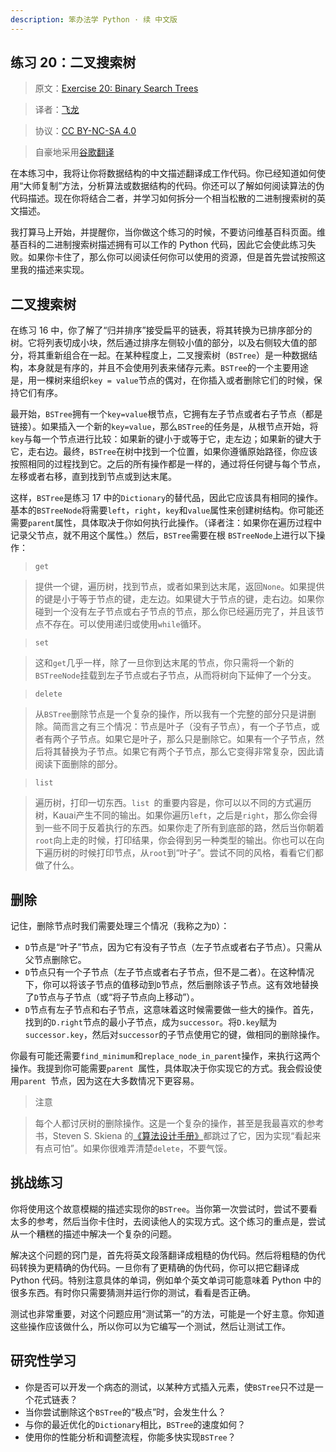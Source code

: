 ```yaml
---
description: 笨办法学 Python · 续 中文版
---
```


## 练习 20：二叉搜索树

> 原文：[Exercise 20: Binary Search Trees](https://learncodethehardway.org/more-python-book/ex20.html)

> 译者：[飞龙](https://github.com/wizardforcel)

> 协议：[CC BY-NC-SA 4.0](http://creativecommons.org/licenses/by-nc-sa/4.0/)

> 自豪地采用[谷歌翻译](https://translate.google.cn/)

在本练习中，我将让你将数据结构的中文描述翻译成工作代码。你已经知道如何使用“大师复制”方法，分析算法或数据结构的代码。你还可以了解如何阅读算法的伪代码描述。现在你将结合二者，并学习如何拆分一个相当松散的二进制搜索树的英文描述。

我打算马上开始，并提醒你，当你做这个练习的时候，不要访问维基百科页面。维基百科的二进制搜索树描述拥有可以工作的 Python 代码，因此它会使此练习失败。如果你卡住了，那么你可以阅读任何你可以使用的资源，但是首先尝试按照这里我的描述来实现。

## 二叉搜索树

在练习 16 中，你了解了“归并排序”接受扁平的链表，将其转换为已排序部分的树。它将列表切成小块，然后通过排序左侧较小值的部分，以及右侧较大值的部分，将其重新组合在一起。在某种程度上，二叉搜索树（`BSTree`）是一种数据结构，本身就是有序的，并且不会使用列表来储存元素。`BSTree`的一个主要用途是，用一棵树来组织`key = value`节点的偶对，在你插入或者删除它们的时候，保持它们有序。

最开始，`BSTree`拥有一个`key=value`根节点，它拥有左子节点或者右子节点（都是链接）。如果插入一个新的`key=value`，那么`BSTree`的任务是，从根节点开始，将`key`与每一个节点进行比较：如果新的键小于或等于它，走左边；如果新的键大于它，走右边。最终，`BSTree`在树中找到一个位置，如果你遵循原始路径，你应该按照相同的过程找到它。之后的所有操作都是一样的，通过将任何键与每个节点，左移或者右移，直到找到节点或到达末尾。

这样，`BSTree`是练习 17 中的`Dictionary`的替代品，因此它应该具有相同的操作。基本的`BSTreeNode`将需要`left`，`right`，`key`和`value`属性来创建树结构。你可能还需要`parent`属性，具体取决于你如何执行此操作。（译者注：如果你在遍历过程中记录父节点，就不用这个属性。）然后，`BSTree`需要在根 `BSTreeNode`上进行以下操作：

> `get`

> 提供一个键，遍历树，找到节点，或者如果到达末尾，返回`None`。如果提供的键是小于等于节点的键，走左边。如果键大于节点的键，走右边。如果你碰到一个没有左子节点或右子节点的节点，那么你已经遍历完了，并且该节点不存在。可以使用递归或使用`while`循环。

> `set`

> 这和`get`几乎一样，除了一旦你到达末尾的节点，你只需将一个新的`BSTreeNode`挂载到左子节点或右子节点，从而将树向下延伸了一个分支。

> `delete`

> 从`BSTree`删除节点是一个复杂的操作，所以我有一个完整的部分只是讲删除。简而言之有三个情况：节点是叶子（没有子节点），有一个子节点，或者有两个子节点。如果它是叶子，那么只是删除它。如果有一个子节点，然后将其替换为子节点。如果它有两个子节点，那么它变得非常复杂，因此请阅读下面删除的部分。

> `list`

> 遍历树，打印一切东西。`list `的重要内容是，你可以以不同的方式遍历树，Kauai产生不同的输出。如果你遍历`left`，之后是`right`，那么你会得到一些不同于反着执行的东西。如果你走了所有到底部的路，然后当你朝着`root`向上走的时候，打印结果，你会得到另一种类型的输出。你也可以在向下遍历树的时候打印节点，从`root`到“叶子”。尝试不同的风格，看看它们都做了什么。

## 删除

记住，删除节点时我们需要处理三个情况（我称之为`D`）：

+   `D`节点是“叶子”节点，因为它有没有子节点（左子节点或者右子节点）。只需从父节点删除它。
+   `D`节点只有一个子节点（左子节点或者右子节点，但不是二者）。在这种情况下，你可以将该子节点的值移动到`D`节点，然后删除该子节点。这有效地替换了`D`节点与子节点（或“将子节点向上移动”）。
+   `D`节点有左子节点和右子节点，这意味着这时候需要做一些大的操作。首先，找到的`D.right`节点的最小子节点，成为`successor`。将`D.key`赋为`successor.key`，然后对`successor`的子节点使用它的键，做相同的删除操作。

你最有可能还需要`find_minimum`和`replace_node_in_parent`操作，来执行这两个操作。我提到你可能需要`parent `属性，具体取决于你实现它的方式。我会假设使用`parent `节点，因为这在大多数情况下更容易。

> 注意

> 每个人都讨厌树的删除操作。这是一个复杂的操作，甚至是我最喜欢的参考书，Steven S. Skiena 的[《算法设计手册》](http://amzn.to/2qIA3ai)都跳过了它，因为实现“看起来有点可怕”。如果你很难弄清楚`delete`，不要气馁。

## 挑战练习

你将使用这个故意模糊的描述实现你的`BSTree`。当你第一次尝试时，尝试不要看太多的参考，然后当你卡住时，去阅读他人的实现方式。这个练习的重点是，尝试从一个糟糕的描述中解决一个复杂的问题。

解决这个问题的窍门是，首先将英文段落翻译成粗糙的伪代码。然后将粗糙的伪代码转换为更精确的伪代码。一旦你有了更精确的伪代码，你可以把它翻译成 Python 代码。特别注意具体的单词，例如单个英文单词可能意味着 Python 中的很多东西。有时你只需要猜测并运行你的测试，看看是否正确。

测试也非常重要，对这个问题应用“测试第一”的方法，可能是一个好主意。你知道这些操作应该做什么，所以你可以为它编写一个测试，然后让测试工作。

## 研究性学习

+   你是否可以开发一个病态的测试，以某种方式插入元素，使`BSTree`只不过是一个花式链表？
+   当你尝试删除这个`BSTree`的“极点”时，会发生什么？
+   与你的最近优化的`Dictionary`相比，`BSTree`的速度如何？
+   使用你的性能分析和调整流程，你能多快实现`BSTree`？
